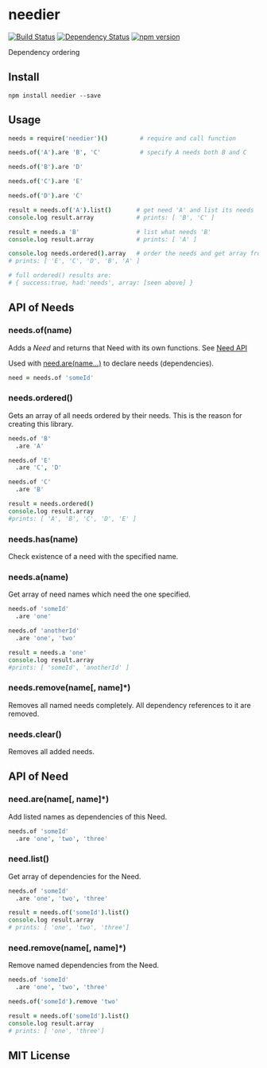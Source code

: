 # needier
[![Build Status](https://travis-ci.org/elidoran/needier.svg?branch=master)](https://travis-ci.org/elidoran/needier)
[![Dependency Status](https://gemnasium.com/elidoran/needier.png)](https://gemnasium.com/elidoran/needier)
[![npm version](https://badge.fury.io/js/needier.svg)](http://badge.fury.io/js/needier)

Dependency ordering

## Install

    npm install needier --save

## Usage

```coffeescript
needs = require('needier')()         # require and call function

needs.of('A').are 'B', 'C'           # specify A needs both B and C

needs.of('B').are 'D'

needs.of('C').are 'E'

needs.of('D').are 'C'

result = needs.of('A').list()       # get need 'A' and list its needs
console.log result.array            # prints: [ 'B', 'C' ]

result = needs.a 'B'                # list what needs 'B'
console.log result.array            # prints: [ 'A' ]

console.log needs.ordered().array   # order the needs and get array from results
# prints: [ 'E', 'C', 'D', 'B', 'A' ]

# full ordered() results are:
# { success:true, had:'needs', array: [seen above] }

```

## API of Needs

### **needs.of(name)**

Adds a *Need* and returns that Need with its own functions. See [Need API](#api-of-need)

Used with [need.are(name...)](#needarename-name) to declare needs (dependencies).

```coffeescript
need = needs.of 'someId'
```

### **needs.ordered()**

Gets an array of all needs ordered by their needs. This is the reason for
creating this library.

```coffeescript
needs.of 'B'
  .are 'A'

needs.of 'E'
  .are 'C', 'D'

needs.of 'C'
  .are 'B'

result = needs.ordered()
console.log result.array
#prints: [ 'A', 'B', 'C', 'D', 'E' ]

```

### **needs.has(name)**

Check existence of a need with the specified name.

### **needs.a(name)**

Get array of need names which need the one specified.

```coffeescript
needs.of 'someId'
  .are 'one'

needs.of 'anotherId'
  .are 'one', 'two'

result = needs.a 'one'
console.log result.array
#prints: [ 'someId', 'anotherId' ]

```

### **needs.remove(name[, name]*)**

Removes all named needs completely. All dependency references to it are removed.

### **needs.clear()**

Removes all added needs.


## API of Need

### **need.are(name[, name]*)**

Add listed names as dependencies of this Need.

```coffeescript
needs.of 'someId'
  .are 'one', 'two', 'three'
```

### **need.list()**

Get array of dependencies for the Need.

```coffeescript
needs.of 'someId'
  .are 'one', 'two', 'three'

result = needs.of('someId').list()
console.log result.array
# prints: [ 'one', 'two', 'three']
```

### **need.remove(name[, name]*)**

Remove named dependencies from the Need.

```coffeescript
needs.of 'someId'
  .are 'one', 'two', 'three'

needs.of('someId').remove 'two'

result = needs.of('someId').list()
console.log result.array
# prints: [ 'one', 'three']
```

## MIT License
